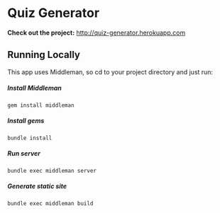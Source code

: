 Quiz Generator
==============
**Check out the project:** http://quiz-generator.herokuapp.com

## Running Locally
This app uses Middleman, so cd to your project directory and just run:

##### Install Middleman

`gem install middleman`

##### Install gems

`bundle install`

##### Run server

`bundle exec middleman server`

##### Generate static site

`bundle exec middleman build`
